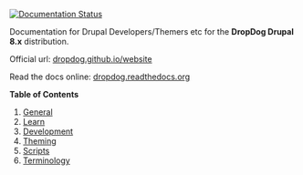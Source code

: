 [![Documentation Status](https://readthedocs.org/projects/dropdog/badge)](http://dropdog.readthedocs.org/en/latest/?badge)

Documentation for Drupal Developers/Themers etc for the **DropDog Drupal 8.x** distribution.

Official url: [dropdog.github.io/website](http://dropdog.github.io/website/)

Read the docs online: [dropdog.readthedocs.org](http://dropdog.readthedocs.org/)

**Table of Contents**

1. [General](general)
2. [Learn](learn)
3. [Development](development)
4. [Theming](theming)
5. [Scripts](scripts)
6. [Terminology](terminology)

